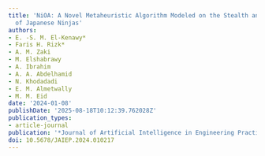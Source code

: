 ```yaml
---
title: 'NiOA: A Novel Metaheuristic Algorithm Modeled on the Stealth and Precision
  of Japanese Ninjas'
authors:
- E. -S. M. El-Kenawy*
- Faris H. Rizk*
- A. M. Zaki
- M. Elshabrawy
- A. Ibrahim
- A. A. Abdelhamid
- N. Khodadadi
- E. M. Almetwally
- M. M. Eid
date: '2024-01-08'
publishDate: '2025-08-18T10:12:39.762028Z'
publication_types:
- article-journal
publication: '*Journal of Artificial Intelligence in Engineering Practice*'
doi: 10.5678/JAIEP.2024.010217
---
```

